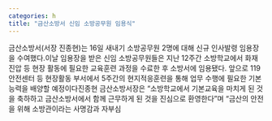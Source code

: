 ```yaml
---
categories: h
title: "금산소방서 신임 소방공무원 임용식"
---
```

금산소방서(서장 진종현)는 16일 새내기 소방공무원 2명에 대해 신규 인사발령 임용장을 수여했다.이날 임용장을 받은 신임 소방공무원들은 지난 12주간 소방학교에서 화재진압 등 현장 활동에 필요한 교육훈련 과정을 수료한 후 소방서에 임용됐다. 앞으로 119안전센터 등 현장활동 부서에서 5주간의 현지적응훈련을 통해 업무 수행에 필요한 기본능력을 배양할 예정이다진종현 금산소방서장은 “소방학교에서 기본교육을 마치게 된 것을 축하하고 금산소방서에서 함께 근무하게 된 것을 진심으로 환영한다”며 “금산의 안전을 위해 소방관이라는 사명감과 자부심